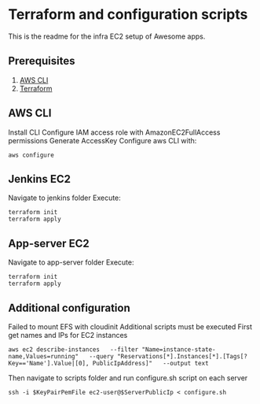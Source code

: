 # Terraform and configuration scripts

This is the readme for the infra EC2 setup of Awesome apps.

## Prerequisites

1. [AWS CLI](https://aws.amazon.com/cli/)
3. [Terraform](https://www.terraform.io/)

## AWS CLI

Install CLI
Configure IAM access role with AmazonEC2FullAccess permissions
Generate AccessKey
Configure aws CLI with:
```
aws configure
```

## Jenkins EC2

Navigate to jenkins folder
Execute:
```
terraform init
terraform apply
```

## App-server EC2

Navigate to app-server folder
Execute:
```
terraform init
terraform apply
```

## Additional configuration

Failed to mount EFS with cloudinit 
Additional scripts must be executed
First get names and IPs for EC2 instances
```
aws ec2 describe-instances   --filter "Name=instance-state-name,Values=running"   --query "Reservations[*].Instances[*].[Tags[?Key=='Name'].Value|[0], PublicIpAddress]"   --output text
```
Then navigate to scripts folder and run configure.sh script on each server
```
ssh -i $KeyPairPemFile ec2-user@$ServerPublicIp < configure.sh
```
